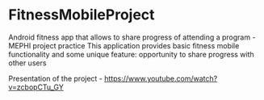 # FitnessMobileProject
Android fitness app that allows to share progress of attending a program - MEPHI project practice
This application provides basic fitness mobile functionality and some unique feature: opportunity to share progress with other users

Presentation of the project - https://www.youtube.com/watch?v=zcbopCTu_GY
